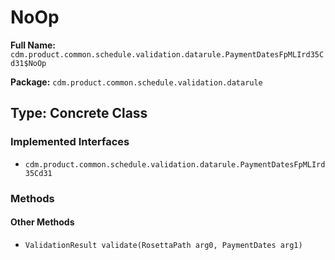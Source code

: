 # NoOp

**Full Name:** `cdm.product.common.schedule.validation.datarule.PaymentDatesFpMLIrd35Cd31$NoOp`

**Package:** `cdm.product.common.schedule.validation.datarule`

## Type: Concrete Class

### Implemented Interfaces

- `cdm.product.common.schedule.validation.datarule.PaymentDatesFpMLIrd35Cd31`

### Methods

#### Other Methods

- `ValidationResult validate(RosettaPath arg0, PaymentDates arg1)`

